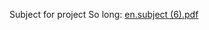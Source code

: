 Subject for project So long:
[en.subject (6).pdf](https://github.com/ekaterina-akulova/ecole_42_learn/files/9122491/en.subject.6.pdf)
